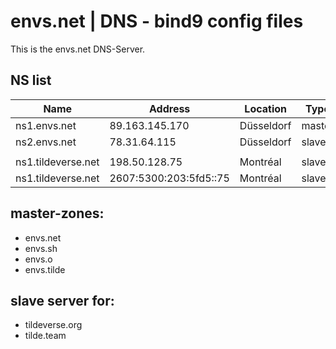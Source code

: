 # envs.net | DNS - bind9 config files

This is the envs.net DNS-Server.

## NS list
| Name | Address | Location | Type |
| --- | --- | --- | --- |
| ns1.envs.net		 | 89.163.145.170			| Düsseldorf	| master |
| ns2.envs.net		 | 78.31.64.115				| Düsseldorf	| slave	 |
| | | | |
| ns1.tildeverse.net | 198.50.128.75			| Montréal		| slave	 |
| ns1.tildeverse.net | 2607:5300:203:5fd5::75	| Montréal		| slave	 |

## master-zones:
- envs.net
- envs.sh
- envs.o
- envs.tilde

## slave server for:
- tildeverse.org
- tilde.team
